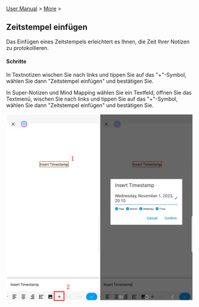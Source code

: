 [User Manual](/dragonnest/drawnote/manual/en) > [More](/dragonnest/drawnote/manual/en/more) >

Zeitstempel einfügen
---
Das Einfügen eines Zeitstempels erleichtert es Ihnen, die Zeit Ihrer Notizen zu protokollieren.

#### Schritte
In Textnotizen wischen Sie nach links und tippen Sie auf das "+"-Symbol, wählen Sie dann "Zeitstempel einfügen" und bestätigen Sie.

In Super-Notizen und Mind Mapping wählen Sie ein Textfeld, öffnen Sie das Textmenü, wischen Sie nach links und tippen Sie auf das "+"-Symbol, wählen Sie dann "Zeitstempel einfügen" und bestätigen Sie.

![Zeitstempel einfügen](imgs/insert_timestamp1.png)